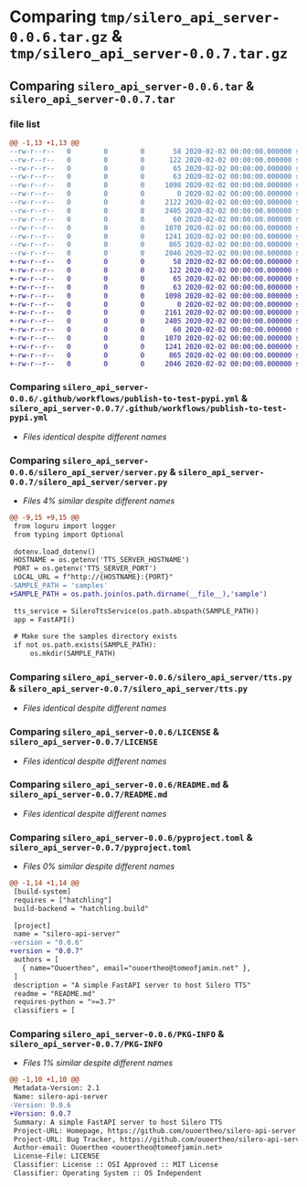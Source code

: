 # Comparing `tmp/silero_api_server-0.0.6.tar.gz` & `tmp/silero_api_server-0.0.7.tar.gz`

## Comparing `silero_api_server-0.0.6.tar` & `silero_api_server-0.0.7.tar`

### file list

```diff
@@ -1,13 +1,13 @@
--rw-r--r--   0        0        0       58 2020-02-02 00:00:00.000000 silero_api_server-0.0.6/.env
--rw-r--r--   0        0        0      122 2020-02-02 00:00:00.000000 silero_api_server-0.0.6/requirements.txt
--rw-r--r--   0        0        0       65 2020-02-02 00:00:00.000000 silero_api_server-0.0.6/run.ps1
--rw-r--r--   0        0        0       63 2020-02-02 00:00:00.000000 silero_api_server-0.0.6/run.sh
--rw-r--r--   0        0        0     1098 2020-02-02 00:00:00.000000 silero_api_server-0.0.6/.github/workflows/publish-to-test-pypi.yml
--rw-r--r--   0        0        0        0 2020-02-02 00:00:00.000000 silero_api_server-0.0.6/silero_api_server/__init__.py
--rw-r--r--   0        0        0     2122 2020-02-02 00:00:00.000000 silero_api_server-0.0.6/silero_api_server/server.py
--rw-r--r--   0        0        0     2405 2020-02-02 00:00:00.000000 silero_api_server-0.0.6/silero_api_server/tts.py
--rw-r--r--   0        0        0       60 2020-02-02 00:00:00.000000 silero_api_server-0.0.6/.gitignore
--rw-r--r--   0        0        0     1070 2020-02-02 00:00:00.000000 silero_api_server-0.0.6/LICENSE
--rw-r--r--   0        0        0     1241 2020-02-02 00:00:00.000000 silero_api_server-0.0.6/README.md
--rw-r--r--   0        0        0      865 2020-02-02 00:00:00.000000 silero_api_server-0.0.6/pyproject.toml
--rw-r--r--   0        0        0     2046 2020-02-02 00:00:00.000000 silero_api_server-0.0.6/PKG-INFO
+-rw-r--r--   0        0        0       58 2020-02-02 00:00:00.000000 silero_api_server-0.0.7/.env
+-rw-r--r--   0        0        0      122 2020-02-02 00:00:00.000000 silero_api_server-0.0.7/requirements.txt
+-rw-r--r--   0        0        0       65 2020-02-02 00:00:00.000000 silero_api_server-0.0.7/run.ps1
+-rw-r--r--   0        0        0       63 2020-02-02 00:00:00.000000 silero_api_server-0.0.7/run.sh
+-rw-r--r--   0        0        0     1098 2020-02-02 00:00:00.000000 silero_api_server-0.0.7/.github/workflows/publish-to-test-pypi.yml
+-rw-r--r--   0        0        0        0 2020-02-02 00:00:00.000000 silero_api_server-0.0.7/silero_api_server/__init__.py
+-rw-r--r--   0        0        0     2161 2020-02-02 00:00:00.000000 silero_api_server-0.0.7/silero_api_server/server.py
+-rw-r--r--   0        0        0     2405 2020-02-02 00:00:00.000000 silero_api_server-0.0.7/silero_api_server/tts.py
+-rw-r--r--   0        0        0       60 2020-02-02 00:00:00.000000 silero_api_server-0.0.7/.gitignore
+-rw-r--r--   0        0        0     1070 2020-02-02 00:00:00.000000 silero_api_server-0.0.7/LICENSE
+-rw-r--r--   0        0        0     1241 2020-02-02 00:00:00.000000 silero_api_server-0.0.7/README.md
+-rw-r--r--   0        0        0      865 2020-02-02 00:00:00.000000 silero_api_server-0.0.7/pyproject.toml
+-rw-r--r--   0        0        0     2046 2020-02-02 00:00:00.000000 silero_api_server-0.0.7/PKG-INFO
```

### Comparing `silero_api_server-0.0.6/.github/workflows/publish-to-test-pypi.yml` & `silero_api_server-0.0.7/.github/workflows/publish-to-test-pypi.yml`

 * *Files identical despite different names*

### Comparing `silero_api_server-0.0.6/silero_api_server/server.py` & `silero_api_server-0.0.7/silero_api_server/server.py`

 * *Files 4% similar despite different names*

```diff
@@ -9,15 +9,15 @@
 from loguru import logger
 from typing import Optional
 
 dotenv.load_dotenv()
 HOSTNAME = os.getenv('TTS_SERVER_HOSTNAME')
 PORT = os.getenv('TTS_SERVER_PORT')
 LOCAL_URL = f"http://{HOSTNAME}:{PORT}"
-SAMPLE_PATH = 'samples'
+SAMPLE_PATH = os.path.join(os.path.dirname(__file__),'sample')
 
 tts_service = SileroTtsService(os.path.abspath(SAMPLE_PATH))
 app = FastAPI()
 
 # Make sure the samples directory exists
 if not os.path.exists(SAMPLE_PATH):
     os.mkdir(SAMPLE_PATH)
```

### Comparing `silero_api_server-0.0.6/silero_api_server/tts.py` & `silero_api_server-0.0.7/silero_api_server/tts.py`

 * *Files identical despite different names*

### Comparing `silero_api_server-0.0.6/LICENSE` & `silero_api_server-0.0.7/LICENSE`

 * *Files identical despite different names*

### Comparing `silero_api_server-0.0.6/README.md` & `silero_api_server-0.0.7/README.md`

 * *Files identical despite different names*

### Comparing `silero_api_server-0.0.6/pyproject.toml` & `silero_api_server-0.0.7/pyproject.toml`

 * *Files 0% similar despite different names*

```diff
@@ -1,14 +1,14 @@
 [build-system]
 requires = ["hatchling"]
 build-backend = "hatchling.build"
 
 [project]
 name = "silero-api-server"
-version = "0.0.6"
+version = "0.0.7"
 authors = [
   { name="Ouoertheo", email="ouoertheo@tomeofjamin.net" },
 ]
 description = "A simple FastAPI server to host Silero TTS"
 readme = "README.md"
 requires-python = ">=3.7"
 classifiers = [
```

### Comparing `silero_api_server-0.0.6/PKG-INFO` & `silero_api_server-0.0.7/PKG-INFO`

 * *Files 1% similar despite different names*

```diff
@@ -1,10 +1,10 @@
 Metadata-Version: 2.1
 Name: silero-api-server
-Version: 0.0.6
+Version: 0.0.7
 Summary: A simple FastAPI server to host Silero TTS
 Project-URL: Homepage, https://github.com/ouoertheo/silero-api-server
 Project-URL: Bug Tracker, https://github.com/ouoertheo/silero-api-server/issues
 Author-email: Ouoertheo <ouoertheo@tomeofjamin.net>
 License-File: LICENSE
 Classifier: License :: OSI Approved :: MIT License
 Classifier: Operating System :: OS Independent
```

